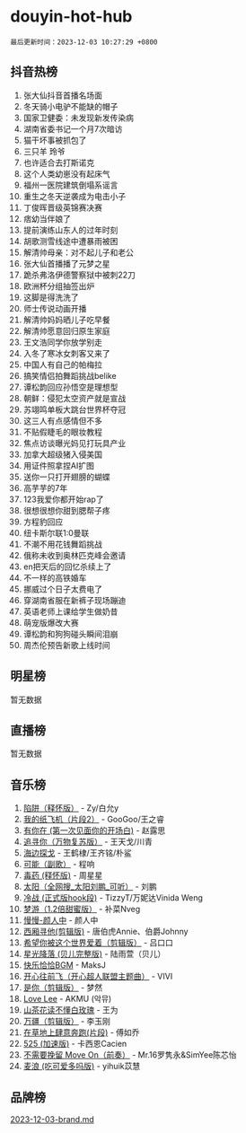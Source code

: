 # douyin-hot-hub

`最后更新时间：2023-12-03 10:27:29 +0800`

## 抖音热榜

1. 张大仙抖音首播名场面
1. 冬天骑小电驴不能缺的帽子
1. 国家卫健委：未发现新发传染病
1. 湖南省委书记一个月7次暗访
1. 猫干坏事被抓包了
1. 三只羊 玲爷
1. 也许适合去打斯诺克
1. 这个人类幼崽没有起床气
1. 福州一医院建筑倒塌系谣言
1. 重生之冬天逆袭成为电击小子
1. 丁俊晖晋级英锦赛决赛
1. 痞幼当伴娘了
1. 提前演练山东人的过年时刻
1. 胡歌测雪线途中遭暴雨被困
1. 解清帅母亲：对不起儿子和老公
1. 张大仙首播播了元梦之星
1. 跪杀弗洛伊德警察狱中被刺22刀
1. 欧洲杯分组抽签出炉
1. 这脚是得洗洗了
1. 师士传说动画开播
1. 解清帅妈妈晒儿子吃早餐
1. 解清帅愿意回归原生家庭
1. 王文浩同学你放学别走
1. 入冬了寒冰女刺客又来了
1. 中国人有自己的帕梅拉
1. 搞笑情侣拍舞蹈挑战belike
1. 谭松韵回应孙悟空是理想型
1. 朝鲜：侵犯太空资产就是宣战
1. 苏翊鸣单板大跳台世界杯夺冠
1. 这三人有点感情但不多
1. 不贴假睫毛的眼妆教程
1. 焦点访谈曝光妈见打玩具产业
1. 加拿大超级猪入侵美国
1. 用证件照拿捏AI扩图
1. 送你一只打开翅膀的蝴蝶
1. 高芋芋的7年
1. 123我爱你都开始rap了
1. 很想很想你甜到腮帮子疼
1. 方程豹回应
1. 纽卡斯尔联1:0曼联
1. 不潮不用花钱舞蹈挑战
1. 俄称未收到奥林匹克峰会邀请
1. en把天后的回忆杀续上了
1. 不一样的高铁婚车
1. 挪威过个日子太费电了
1. 穿湖南省服在新裤子现场蹦迪
1. 英语老师上课给学生做奶昔
1. 萌宠版爆改大赛
1. 谭松韵和狗狗碰头瞬间泪崩
1. 周杰伦预告新歌上线时间

## 明星榜

暂无数据

## 直播榜

暂无数据

## 音乐榜

1. [陷阱（释怀版）](https://sf6-cdn-tos.douyinstatic.com/obj/tos-cn-ve-2774/oE8C21LeZrzKLDFfQYgMzx4GAIHageG5IzayY7) - Zy/白允y
1. [我的纸飞机（片段2）](https://sf6-cdn-tos.douyinstatic.com/obj/tos-cn-ve-2774/oM2ZrKcg2CD5AeRB2gkeXOFB1IxAGJdZPazYHf) - GooGoo/王之睿
1. [有你在 (第一次见面你的开场白)](https://sf6-cdn-tos.douyinstatic.com/obj/tos-cn-ve-2774/oAthrQ3ClJBfI57uBoFEgNDYtNCZ0TSYQQfxQ0) - 赵露思
1. [追寻你（万物复苏版）](https://sf3-cdn-tos.douyinstatic.com/obj/tos-cn-ve-2774/oYeAZJsbjIDit9APmBg8u6uDUQnHmoCf3gbo74) - 王天戈/川青
1. [海边探戈](https://sf3-cdn-tos.douyinstatic.com/obj/tos-cn-ve-2774/os9gE0VQCGqt6VQkZDyBBYvfSDY0QFe3vVmubn) - 王鹤棣/王齐铭/朴鲨
1. [可能（副歌）](https://sf3-cdn-tos.douyinstatic.com/obj/tos-cn-ve-2774/cde1731888894259b333569393c2fb51) - 程响
1. [毒药 (释怀版)](https://sf6-cdn-tos.douyinstatic.com/obj/tos-cn-ve-2774/oYILMEAzspdZBIzy4frJNB8ZHPHWAhiwowd4Ad) - 周星星
1. [太阳（全网搜_太阳刘鹏_可听）](https://sf6-cdn-tos.douyinstatic.com/obj/tos-cn-ve-2774/ogWbyIQnlBFImVbeDocRdCIYtBHlbJXgfZMvgz) - 刘鹏
1. [冷战 (正式版hook段)](https://sf6-cdn-tos.douyinstatic.com/obj/tos-cn-ve-2774/oMuEoiBasWApEMVDgNiI8VAByNmwo5J0pyf8Yx) - TizzyT/万妮达Vinida Weng
1. [梦游（1.2倍甜蜜版）](https://sf6-cdn-tos.douyinstatic.com/obj/tos-cn-ve-2774/o4gyAUm8hwufoEABmwVIiQtHsFuGzAEEWtNMzo) - 补菜Nveg
1. [慢慢-颜人中](https://sf6-cdn-tos.douyinstatic.com/obj/tos-cn-ve-2774/ocjHNfBXdBxQNC8ZGAeoLMFTUgtBg8bkExunDC) - 颜人中
1. [西厢寻他(剪辑版)](https://sf3-cdn-tos.douyinstatic.com/obj/tos-cn-ve-2774/oUsAVfAQKlRNxEv5qxvIB8o5qmIWUcXbzJKJhw) - 唐伯虎Annie、伯爵Johnny
1. [希望你被这个世界爱着（剪辑版）](https://sf3-cdn-tos.douyinstatic.com/obj/tos-cn-ve-2774/oo4H3BfEygN7l7bQaMBOZHCQ1eI4FqtED5skQ2) - 吕口口
1. [星光降落 (贝儿完整版)](https://sf6-cdn-tos.douyinstatic.com/obj/tos-cn-ve-2774/okwB9hAwyAtsFFkFBzAX1hOOfQuIoMNs0W2Mwr) - 陆雨萱（贝儿）
1. [快乐恰恰BGM](https://sf3-cdn-tos.douyinstatic.com/obj/tos-cn-ve-2774/07b173ca7d2f40f3ba0b97ac7fa3a44a) - MaksJ
1. [开心往前飞（开心超人联盟主题曲）](https://sf3-cdn-tos.douyinstatic.com/obj/tos-cn-ve-2774/9d8fb7c82cf1421fb93a9fe925275e0a) - VIVI
1. [是你（剪辑版）](https://sf6-cdn-tos.douyinstatic.com/obj/tos-cn-ve-2774/46019dae783c4c969944217fe1cfafc4) - 梦然
1. [Love Lee](https://sf6-cdn-tos.douyinstatic.com/obj/tos-cn-ve-2774/o05GbkJGbCBTdDnMtB0fwOYgkeZp23vrWQDQBS) - AKMU (악뮤)
1. [山茶花读不懂白玫瑰](https://sf3-cdn-tos.douyinstatic.com/obj/tos-cn-ve-2774/osfn8B7DktrRHEPJgPCfDbw7QDQEkwC16BxZg9) - 王为
1. [万疆（剪辑版）](https://sf6-cdn-tos.douyinstatic.com/obj/tos-cn-ve-2774/ooG7oVgFlDTelKCjCsTTobQvbdtj1BBQXnfZd8) - 李玉刚
1. [在草地上肆意奔跑(片段)](https://sf6-cdn-tos.douyinstatic.com/obj/tos-cn-ve-2774/8831d494742f45dabdfa8adb8b817259) - 傅如乔
1. [525 (加速版)](https://sf3-cdn-tos.douyinstatic.com/obj/tos-cn-ve-2774/oIfKCtqfDyP8Vc9FpAPgWMyezT6LnDT1abRwGg) - 卡西恩Cacien
1. [不需要挽留 Move On（前奏）](https://sf3-cdn-tos.douyinstatic.com/obj/tos-cn-ve-2774/ooCBhgCCkF4nExzQL9WZSUbitfA8IsDkgQIYhe) - Mr.16罗隽永&SimYee陈芯怡
1. [麦浪 (吃可爱多吗版)](https://sf3-cdn-tos.douyinstatic.com/obj/tos-cn-ve-2774/fb2bf2aaa2854aaa8ec0fcfabbee4bd8) - yihuik苡慧

## 品牌榜

[2023-12-03-brand.md](2023-12-03-brand.md)
